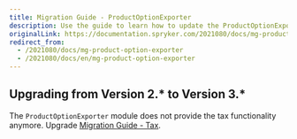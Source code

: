 ```yaml
---
title: Migration Guide - ProductOptionExporter
description: Use the guide to learn how to update the ProductOptionExporter module to a newer version.
originalLink: https://documentation.spryker.com/2021080/docs/mg-product-option-exporter
redirect_from:
  - /2021080/docs/mg-product-option-exporter
  - /2021080/docs/en/mg-product-option-exporter
---
```


## Upgrading from Version 2.* to Version 3.*

The `ProductOptionExporter`  module does not provide the tax functionality anymore. Upgrade [Migration Guide - Tax](/docs/scos/dev/migration-and-integration/202001.0/module-migration-guides/migration-guide-tax.html).
